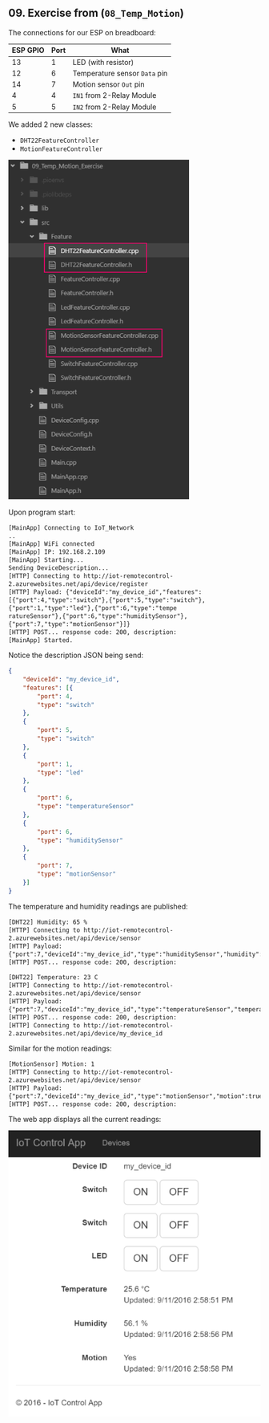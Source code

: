 ## 09. Exercise from (`08_Temp_Motion`)

The connections for our ESP on breadboard:

ESP GPIO | Port | What
---|---|---------------
13 | 1 | LED (with resistor)
12 | 6 | Temperature sensor `Data` pin
14 | 7 | Motion sensor `Out` pin
 4 | 4 | `IN1` from 2-Relay Module
 5 | 5 | `IN2` from 2-Relay Module

We added 2 new classes:
* `DHT22FeatureController`
* `MotionFeatureController`

![](assets/09_new_classes.png)

Upon program start:

```
[MainApp] Connecting to IoT_Network
..
[MainApp] WiFi connected
[MainApp] IP: 192.168.2.109
[MainApp] Starting...
Sending DeviceDescription...
[HTTP] Connecting to http://iot-remotecontrol-2.azurewebsites.net/api/device/register
[HTTP] Payload: {"deviceId":"my_device_id","features":[{"port":4,"type":"switch"},{"port":5,"type":"switch"},{"port":1,"type":"led"},{"port":6,"type":"tempe
ratureSensor"},{"port":6,"type":"humiditySensor"},{"port":7,"type":"motionSensor"}]}
[HTTP] POST... response code: 200, description:
[MainApp] Started.
```

Notice the description JSON being send:

```json
{
	"deviceId": "my_device_id",
	"features": [{
		"port": 4,
		"type": "switch"
	},
	{
		"port": 5,
		"type": "switch"
	},
	{
		"port": 1,
		"type": "led"
	},
	{
		"port": 6,
		"type": "temperatureSensor"
	},
	{
		"port": 6,
		"type": "humiditySensor"
	},
	{
		"port": 7,
		"type": "motionSensor"
	}]
}
```

The temperature and humidity readings are published:

```
[DHT22] Humidity: 65 %
[HTTP] Connecting to http://iot-remotecontrol-2.azurewebsites.net/api/device/sensor
[HTTP] Payload: {"port":7,"deviceId":"my_device_id","type":"humiditySensor","humidity":65.30}
[HTTP] POST... response code: 200, description:
```

```
[DHT22] Temperature: 23 C
[HTTP] Connecting to http://iot-remotecontrol-2.azurewebsites.net/api/device/sensor
[HTTP] Payload: {"port":7,"deviceId":"my_device_id","type":"temperatureSensor","temperature":23.80}
[HTTP] POST... response code: 200, description:
[HTTP] Connecting to http://iot-remotecontrol-2.azurewebsites.net/api/device/my_device_id
```

Similar for the motion readings:

```
[MotionSensor] Motion: 1
[HTTP] Connecting to http://iot-remotecontrol-2.azurewebsites.net/api/device/sensor
[HTTP] Payload: {"port":7,"deviceId":"my_device_id","type":"motionSensor","motion":true}
[HTTP] POST... response code: 200, description:
```

The web app displays all the current readings:

![](assets/09_app.png)
